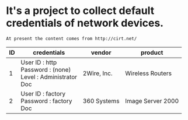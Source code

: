   It's a project to collect default credentials of network devices.
  ==================================================================
  
  `At present the content comes from http://cirt.net/`
  
  
  ID     |   credentials    |   vendor    | product
  -------|------------------|-------------|--------
  1      | User ID	 : http </br> Password : (none) </br> Level	 : Administrator </br> Doc|2Wire, Inc.|Wireless Routers
  2      | User ID	 : factory </br> Password : factory </br> Doc                 |   360 Systems           |   Image Server 2000        
  

  
  
